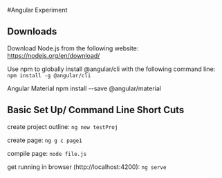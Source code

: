 #Angular Experiment

## Downloads
Download Node.js from the following website: https://nodejs.org/en/download/

Use npm to globally install @angular/cli with the following command line: `npm install -g @angular/cli`

Angular Material
npm install --save @angular/material

## Basic Set Up/ Command Line Short Cuts
create project outline: `ng new testProj`

create page: `ng g c page1`

compile page: `node file.js`

get running in browser (http://localhost:4200): `ng serve`

